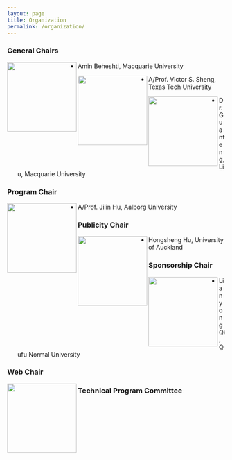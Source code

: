 ```yaml
---
layout: page
title: Organization 
permalink: /organization/
---
```


### **General Chairs**
<img src="../figures/amin.jpg" align="left" width="160">

- Amin Beheshti, Macquarie University

<img src="../figures/sheng.jpg" align="left" width="160">

- A/Prof. Victor S. Sheng, Texas Tech University

<img src="../figures/guanfeng.jpg" align="left" width="160">

- Dr. Guanfeng, Liu, Macquarie University

### **Program Chair**

<img src="../figures/hu.jpg" align="left" width="160">

- A/Prof. Jilin Hu, Aalborg University
<!-- - Bin Yang, Aalborg University, Denmark
- Yifeng Zheng, Harbin Institute of Technology, China
- [Xuyun Zhang](https://researchers.mq.edu.au/en/persons/xuyun-zhang), Macquarie University, Australia -->

### **Publicity Chair**
<img src="../figures/photo-zhu.jpeg" align="left" width="160">

- Hongsheng Hu, University of Auckland
<!-- - Hongxu Chen, University of Technology Sydney, Australia
- Hongsheng Hu, University of Auckland, New Zealand -->


### **Sponsorship Chair**
<img src="../figures/photo-zhu.jpeg" align="left" width="160">

- Lianyong Qi, Qufu Normal University
<!-- - Zhi Zhang, Data61, Australia
- Lianyong Qi, Qufu Normal University, China -->

### **Web Chair**
<img src="../figures/photo-zhu.jpeg" align="left" width="160">

<!-- - Haolong Xiang, Macquarie University, Australia -->

### **Technical Program Committee**
<!-- To be updated ...
Following are tentative PC members
- Lingjuan Lyu,National University of Singapore,Singapore
- Luigi Catuogno, University of Salerno, Italy 
- Xiaochun Cheng, Middlesex University, U.K. 
- Dieter Gollmann, Hamburg University of Technology, Germany 
- Saeid Hosseini, Singapore University of Technology & Design, Singapore 
- Hadis Karimipour, University of Guelph, Canada 
- Weizhi Meng, Technical University of Denmark, Denmark 
- Vincenzo Moscato, University of Naples, Italy 
- Chao Chen, Swinburne University of Technology, Australia 
- Nathan Clarke, University of Plymouth, UK 
- Javier Parra-Arnau, Universitat Rovira i Virgili, Spain
- Wenjuan Li, Hong Kong Polytechnic University,HongKong
- Lam Kwok Yan, Nanyang Technological University, Singapore 
- Hui Liu, University of Calgary, Canada 
- Ali Ismail Awad, Lulea University of Technology, Sweden 
- Reza Malekian, Malmo University, Sweden 
- Meng Liu,Shandong University,China
- Xiaolong Xu,Nanjing University of Information Science and Technology,China
- Zhiyuan Tan,Edinburgh Napier University,UK
- Gaofeng Zhang,Hefei University of Technology,China
- Xiao Liu,Deakin University,Australia
- Tao Xu,Northwestern Polytechnical University,China
- Yirui Wu,Hohai University,China
- Liangfu Lv,Tianjin University,China
- Shunmei Meng,Nanjing University of Science and Technology,China
- Yanwei Xu,Tianjin University,China -->
